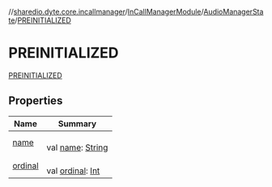 //[shared](../../../../../index.md)[io.dyte.core.incallmanager](../../../index.md)/[InCallManagerModule](../../index.md)/[AudioManagerState](../index.md)/[PREINITIALIZED](index.md)

# PREINITIALIZED


[PREINITIALIZED](index.md)

## Properties

| Name | Summary |
|---|---|
| [name](../-r-u-n-n-i-n-g/index.md#-372974862%2FProperties%2F-270334668) | <br/>val [name](../-r-u-n-n-i-n-g/index.md#-372974862%2FProperties%2F-270334668): [String](https://kotlinlang.org/api/latest/jvm/stdlib/kotlin/-string/index.html) |
| [ordinal](../-r-u-n-n-i-n-g/index.md#-739389684%2FProperties%2F-270334668) | <br/>val [ordinal](../-r-u-n-n-i-n-g/index.md#-739389684%2FProperties%2F-270334668): [Int](https://kotlinlang.org/api/latest/jvm/stdlib/kotlin/-int/index.html) |
